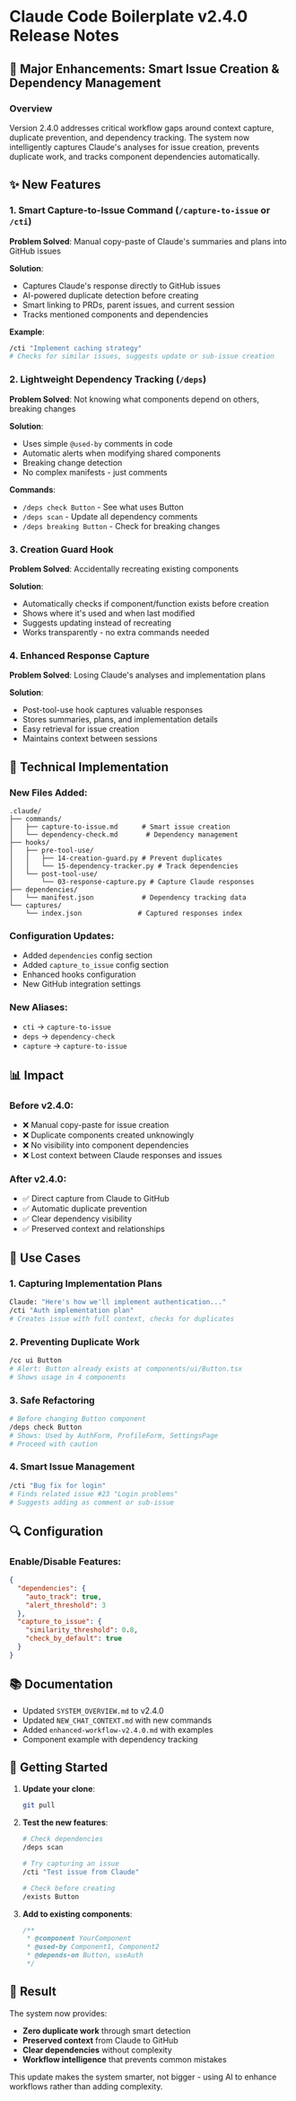 # Claude Code Boilerplate v2.4.0 Release Notes

## 🚀 Major Enhancements: Smart Issue Creation & Dependency Management

### Overview
Version 2.4.0 addresses critical workflow gaps around context capture, duplicate prevention, and dependency tracking. The system now intelligently captures Claude's analyses for issue creation, prevents duplicate work, and tracks component dependencies automatically.

## ✨ New Features

### 1. Smart Capture-to-Issue Command (`/capture-to-issue` or `/cti`)

**Problem Solved**: Manual copy-paste of Claude's summaries and plans into GitHub issues

**Solution**: 
- Captures Claude's response directly to GitHub issues
- AI-powered duplicate detection before creating
- Smart linking to PRDs, parent issues, and current session
- Tracks mentioned components and dependencies

**Example**:
```bash
/cti "Implement caching strategy"
# Checks for similar issues, suggests update or sub-issue creation
```

### 2. Lightweight Dependency Tracking (`/deps`)

**Problem Solved**: Not knowing what components depend on others, breaking changes

**Solution**:
- Uses simple `@used-by` comments in code
- Automatic alerts when modifying shared components  
- Breaking change detection
- No complex manifests - just comments

**Commands**:
- `/deps check Button` - See what uses Button
- `/deps scan` - Update all dependency comments
- `/deps breaking Button` - Check for breaking changes

### 3. Creation Guard Hook

**Problem Solved**: Accidentally recreating existing components

**Solution**:
- Automatically checks if component/function exists before creation
- Shows where it's used and when last modified
- Suggests updating instead of recreating
- Works transparently - no extra commands needed

### 4. Enhanced Response Capture

**Problem Solved**: Losing Claude's analyses and implementation plans

**Solution**:
- Post-tool-use hook captures valuable responses
- Stores summaries, plans, and implementation details
- Easy retrieval for issue creation
- Maintains context between sessions

## 🔧 Technical Implementation

### New Files Added:
```
.claude/
├── commands/
│   ├── capture-to-issue.md      # Smart issue creation
│   └── dependency-check.md       # Dependency management
├── hooks/
│   ├── pre-tool-use/
│   │   ├── 14-creation-guard.py # Prevent duplicates
│   │   └── 15-dependency-tracker.py # Track dependencies
│   └── post-tool-use/
│       └── 03-response-capture.py # Capture Claude responses
├── dependencies/
│   └── manifest.json            # Dependency tracking data
└── captures/
    └── index.json              # Captured responses index
```

### Configuration Updates:
- Added `dependencies` config section
- Added `capture_to_issue` config section  
- Enhanced hooks configuration
- New GitHub integration settings

### New Aliases:
- `cti` → `capture-to-issue`
- `deps` → `dependency-check`
- `capture` → `capture-to-issue`

## 📊 Impact

### Before v2.4.0:
- ❌ Manual copy-paste for issue creation
- ❌ Duplicate components created unknowingly
- ❌ No visibility into component dependencies
- ❌ Lost context between Claude responses and issues

### After v2.4.0:
- ✅ Direct capture from Claude to GitHub
- ✅ Automatic duplicate prevention
- ✅ Clear dependency visibility
- ✅ Preserved context and relationships

## 🎯 Use Cases

### 1. Capturing Implementation Plans
```bash
Claude: "Here's how we'll implement authentication..."
/cti "Auth implementation plan"
# Creates issue with full context, checks for duplicates
```

### 2. Preventing Duplicate Work
```bash
/cc ui Button
# Alert: Button already exists at components/ui/Button.tsx
# Shows usage in 4 components
```

### 3. Safe Refactoring
```bash
# Before changing Button component
/deps check Button
# Shows: Used by AuthForm, ProfileForm, SettingsPage
# Proceed with caution
```

### 4. Smart Issue Management
```bash
/cti "Bug fix for login"
# Finds related issue #23 "Login problems"
# Suggests adding as comment or sub-issue
```

## 🔍 Configuration

### Enable/Disable Features:
```json
{
  "dependencies": {
    "auto_track": true,
    "alert_threshold": 3
  },
  "capture_to_issue": {
    "similarity_threshold": 0.8,
    "check_by_default": true
  }
}
```

## 📚 Documentation

- Updated `SYSTEM_OVERVIEW.md` to v2.4.0
- Updated `NEW_CHAT_CONTEXT.md` with new commands
- Added `enhanced-workflow-v2.4.0.md` with examples
- Component example with dependency tracking

## 🚀 Getting Started

1. **Update your clone**:
   ```bash
   git pull
   ```

2. **Test the new features**:
   ```bash
   # Check dependencies
   /deps scan
   
   # Try capturing an issue
   /cti "Test issue from Claude"
   
   # Check before creating
   /exists Button
   ```

3. **Add to existing components**:
   ```typescript
   /**
    * @component YourComponent
    * @used-by Component1, Component2
    * @depends-on Button, useAuth
    */
   ```

## 🎉 Result

The system now provides:
- **Zero duplicate work** through smart detection
- **Preserved context** from Claude to GitHub
- **Clear dependencies** without complexity
- **Workflow intelligence** that prevents common mistakes

This update makes the system smarter, not bigger - using AI to enhance workflows rather than adding complexity.
